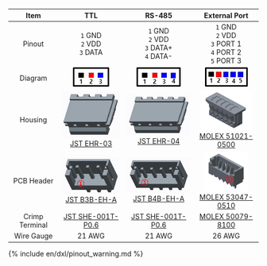 
|Item|TTL|RS-485|External Port|
|:---:|:---:|:---:|:---:|
|Pinout|`1` GND<br>`2` VDD<br>`3` DATA|`1` GND<br>`2` VDD<br>`3` DATA+<br>`4` DATA-|`1` GND<br>`2` VDD<br>`3` PORT 1<br>`4` PORT 2<br>`5` PORT 3|
|Diagram|![](/assets/images/dxl/jst_b3beha_diagram.png)|![](/assets/images/dxl/jst_b4beha_diagram.png)|![](/assets/images/dxl/molex_5304705_diagram.png)|
|Housing|![](/assets/images/dxl/JST_EHR-3.png)<br />[JST EHR-03]|![](/assets/images/dxl/JST_EHR-4.png)<br />[JST EHR-04]|![](/assets/images/dxl/molex_510210500.png)<br />[MOLEX 51021-0500]|
|PCB Header|![](/assets/images/dxl/JST_B3B_EH-A.png)<br />[JST B3B-EH-A]|![](/assets/images/dxl/JST_B4B-EH-A.png)<br />[JST B4B-EH-A]|![](/assets/images/dxl/molex_530470510.png)<br />[MOLEX 53047-0510]|
|Crimp Terminal|[JST SHE-001T-P0.6]|[JST SHE-001T-P0.6]|[MOLEX 50079-8100]|
|Wire Gauge|21 AWG|21 AWG|26 AWG|

{% include en/dxl/pinout_warning.md %}

[JST EHR-03]: http://www.jst-mfg.com/product/pdf/eng/eEH.pdf
[JST EHR-04]: http://www.jst-mfg.com/product/pdf/eng/eEH.pdf
[JST B3B-EH-A]: http://www.jst-mfg.com/product/pdf/eng/eEH.pdf
[JST B4B-EH-A]: http://www.jst-mfg.com/product/pdf/eng/eEH.pdf
[JST SHE-001T-P0.6]: http://www.jst-mfg.com/product/pdf/eng/eEH.pdf
[MOLEX 51021-0500]: http://www.molex.com/molex/products/datasheet.jsp?part=active/0510210500_CRIMP_HOUSINGS.xml
[MOLEX 53047-0510]: http://www.molex.com/molex/products/datasheet.jsp?part=active/0530470510_PCB_HEADERS.xml
[MOLEX 50079-8100]: http://www.molex.com/molex/products/datasheet.jsp?part=active/0500798100_CRIMP_TERMINALS.xml
